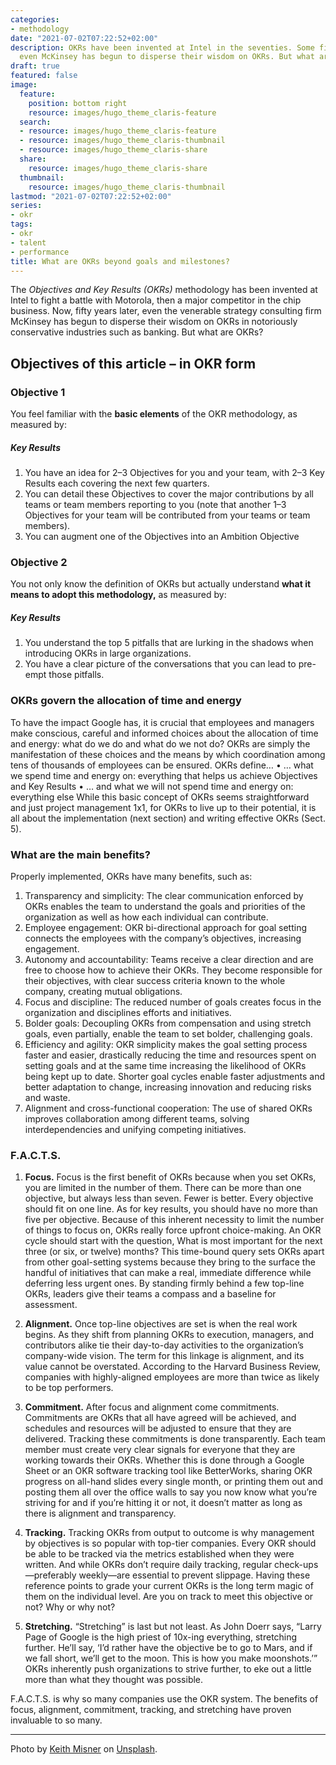```yaml
---
categories:
- methodology
date: "2021-07-02T07:22:52+02:00"
description: OKRs have been invented at Intel in the seventies. Some fifty years later,
  even McKinsey has begun to disperse their wisdom on OKRs. But what are OKRs?
draft: true
featured: false
image:
  feature:
    position: bottom right
    resource: images/hugo_theme_claris-feature
  search:
  - resource: images/hugo_theme_claris-feature
  - resource: images/hugo_theme_claris-thumbnail
  - resource: images/hugo_theme_claris-share
  share:
    resource: images/hugo_theme_claris-share
  thumbnail:
    resource: images/hugo_theme_claris-thumbnail
lastmod: "2021-07-02T07:22:52+02:00"
series:
- okr
tags:
- okr
- talent
- performance
title: What are OKRs beyond goals and milestones?
---
```


The *Objectives and Key Results (OKRs)* methodology has been invented at Intel to fight a battle with Motorola, then a major competitor in the chip business. Now, fifty years later, even the venerable strategy consulting firm McKinsey has begun to disperse their wisdom on OKRs in notoriously conservative industries such as banking. But what are OKRs? 

## Objectives of this article – in OKR form

### Objective 1
You feel familiar with the **basic elements** of the OKR methodology, as measured by:

##### Key Results
1.	You have an idea for 2–3 Objectives for you and your team, with 2–3 Key Results each covering the next few quarters.
2.	You can detail these Objectives to cover the major contributions by all teams or team members reporting to you (note that another 1–3 Objectives for your team will be contributed from your teams or team members).
3.	You can augment one of the Objectives into an Ambition Objective

### Objective 2
You not only know the definition of OKRs but actually understand **what it means to adopt this methodology,** as measured by:

##### Key Results
1.	You understand the top 5 pitfalls that are lurking in the shadows when introducing OKRs in large organizations.
2.	You have a clear picture of the conversations that you can lead to pre-empt those pitfalls.

### OKRs govern the allocation of time and energy
To have the impact Google has, it is crucial that employees and managers make conscious, careful and informed choices about the allocation of time and energy: what do we do and what do we not do? OKRs are simply the manifestation of these choices and the means by which coordination among tens of thousands of employees can be ensured.
OKRs define…
•	… what we spend time and energy on: everything that helps us achieve Objectives and Key Results
•	… and what we will not spend time and energy on: everything else
While this basic concept of OKRs seems straightforward and just project management 1x1, for OKRs to live up to their potential, it is all about the implementation (next section) and writing effective OKRs (Sect. ‎5).

### What are the main benefits?
Properly implemented, OKRs have many benefits, such as:
1.	Transparency and simplicity: The clear communication enforced by OKRs enables the team to understand the goals and priorities of the organization as well as how each individual can contribute.
2.	Employee engagement: OKR bi-directional approach for goal setting connects the employees with the company’s objectives, increasing engagement.
3.	Autonomy and accountability: Teams receive a clear direction and are free to choose how to achieve their OKRs. They become responsible for their objectives, with clear success criteria known to the whole company, creating mutual obligations.
4.	Focus and discipline: The reduced number of goals creates focus in the organization and disciplines efforts and initiatives.
5.	Bolder goals: Decoupling OKRs from compensation and using stretch goals, even partially, enable the team to set bolder, challenging goals.
6.	Efficiency and agility: OKR simplicity makes the goal setting process faster and easier, drastically reducing the time and resources spent on setting goals and at the same time increasing the likelihood of OKRs being kept up to date.  Shorter goal cycles enable faster adjustments and better adaptation to change, increasing innovation and reducing risks and waste.
7.	Alignment and cross-functional cooperation: The use of shared OKRs improves collaboration among different teams, solving interdependencies and unifying competing initiatives.

### F.A.C.T.S.
1. **Focus.** Focus is the first benefit of OKRs because when you set OKRs, you are limited in the number of them. There can be more than one objective, but always less than seven. Fewer is better. Every objective should fit on one line. As for key results, you should have no more than five per objective. Because of this inherent necessity to limit the number of things to focus on, OKRs really force upfront choice-making. An OKR cycle should start with the question, What is most important for the next three (or six, or twelve) months? This time-bound query sets OKRs apart from other goal-setting systems because they bring to the surface the handful of initiatives that can make a real, immediate difference while deferring less urgent ones. By standing firmly behind a few top-line OKRs, leaders give their teams a compass and a baseline for assessment.

2. **Alignment.** Once top-line objectives are set is when the real work begins. As they shift from planning OKRs to execution, managers, and contributors alike tie their day-to-day activities to the organization’s company-wide vision. The term for this linkage is alignment, and its value cannot be overstated. According to the Harvard Business Review, companies with highly-aligned employees are more than twice as likely to be top performers.

3. **Commitment.** After focus and alignment come commitments. Commitments are OKRs that all have agreed will be achieved, and schedules and resources will be adjusted to ensure that they are delivered. Tracking these commitments is done transparently. Each team member must create very clear signals for everyone that they are working towards their OKRs. Whether this is done through a Google Sheet or an OKR software tracking tool like BetterWorks, sharing OKR progress on all-hand slides every single month, or printing them out and posting them all over the office walls to say you now know what you’re striving for and if you’re hitting it or not, it doesn’t matter as long as there is alignment and transparency.

4. **Tracking.** Tracking OKRs from output to outcome is why management by objectives is so popular with top-tier companies. Every OKR should be able to be tracked via the metrics established when they were written. And while OKRs don’t require daily tracking, regular check-ups—preferably weekly—are essential to prevent slippage. Having these reference points to grade your current OKRs is the long term magic of them on the individual level. Are you on track to meet this objective or not? Why or why not?

5. **Stretching.** “Stretching” is last but not least. As John Doerr says, “Larry Page of Google is the high priest of 10x-ing everything, stretching further. He’ll say, ‘I’d rather have the objective be to go to Mars, and if we fall short, we’ll get to the moon. This is how you make moonshots.’” OKRs inherently push organizations to strive further, to eke out a little more than what they thought was possible.

F.A.C.T.S. is why so many companies use the OKR system. The benefits of focus, alignment, commitment, tracking, and stretching have proven invaluable to so many.

---
Photo by [Keith Misner](https://unsplash.com/photos/h0Vxgz5tyXA) on [Unsplash](https://unsplash.com/).
